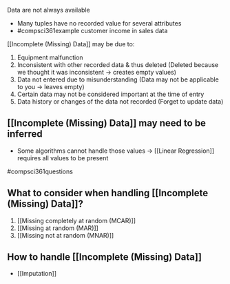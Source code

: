 Data are not always available
- Many tuples have no recorded value for several attributes
- #compsci361example customer income in sales data

[[Incomplete (Missing) Data]] may be due to:
1. Equipment malfunction
2. Inconsistent with other recorded data & thus deleted (Deleted because we thought it was inconsistent $\rightarrow$ creates empty values)
3. Data not entered due to misunderstanding (Data may not be applicable to you $\rightarrow$ leaves empty)
4. Certain data may not be considered important at the time of entry
5. Data history or changes of the data not recorded (Forget to update data)
## [[Incomplete (Missing) Data]] may need to be inferred
- Some algorithms cannot handle those values $\rightarrow$ [[Linear Regression]] requires all values to be present

#compsci361questions 
## What to consider when handling [[Incomplete (Missing) Data]]?
1. [[Missing completely at random (MCAR)]]
2. [[Missing at random (MAR)]]
3. [[Missing not at random (MNAR)]]
## How to handle [[Incomplete (Missing) Data]]
- [[Imputation]]